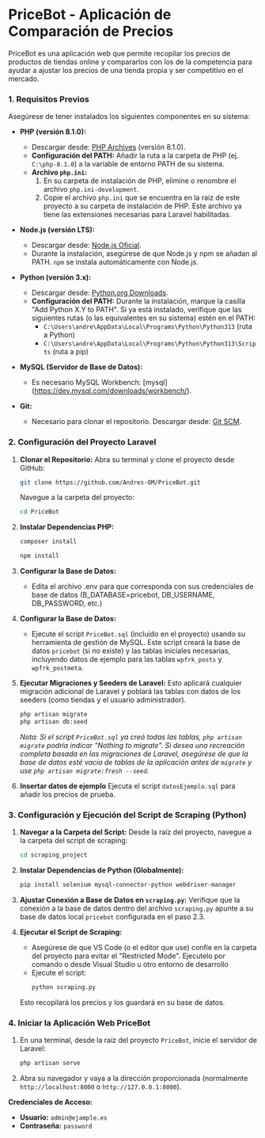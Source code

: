 # PriceBot - Aplicación de Comparación de Precios

PriceBot es una aplicación web que permite recopilar los precios de productos de tiendas online y compararlos con los de la competencia para ayudar a ajustar los precios de una tienda propia y ser competitivo en el mercado.

### 1. Requisitos Previos

Asegúrese de tener instalados los siguientes componentes en su sistema:

*   **PHP (versión 8.1.0):**
    *   Descargar desde: [PHP Archives](https://windows.php.net/downloads/releases/archives/) (versión 8.1.0).
    *   **Configuración del PATH:** Añadir la ruta a la carpeta de PHP (ej. `C:\php-8.1.0`) a la variable de entorno PATH de su sistema.
    *   **Archivo `php.ini`:**
        1.  En su carpeta de instalación de PHP, elimine o renombre el archivo `php.ini-development`.
        2.  Copie el archivo `php.ini` que se encuentra en la raíz de este proyecto a su carpeta de instalación de PHP. Este archivo ya tiene las extensiones necesarias para Laravel habilitadas.

*   **Node.js (versión LTS):**
    *   Descargar desde: [Node.js Oficial](https://nodejs.org/es).
    *   Durante la instalación, asegúrese de que Node.js y npm se añadan al PATH. `npm` se instala automáticamente con Node.js.

*   **Python (versión 3.x):**
    *   Descargar desde: [Python.org Downloads](https://www.python.org/downloads/).
    *   **Configuración del PATH:** Durante la instalación, marque la casilla "Add Python X.Y to PATH". Si ya está instalado, verifique que las siguientes rutas (o las equivalentes en su sistema) estén en el PATH:
        *   `C:\Users\andre\AppData\Local\Programs\Python\Python313` (ruta a Python)
        *   `C:\Users\andre\AppData\Local\Programs\Python\Python313\Scripts` (ruta a pip)

*   **MySQL (Servidor de Base de Datos):**
    *   Es necesario MySQL Workbench: [mysql] (https://dev.mysql.com/downloads/workbench/).

*   **Git:**
    *   Necesario para clonar el repositorio. Descargar desde: [Git SCM](https://git-scm.com/downloads).

### 2. Configuración del Proyecto Laravel

1.  **Clonar el Repositorio:**
    Abra su terminal y clone el proyecto desde GitHub:
    ```bash
    git clone https://github.com/Andres-OM/PriceBot.git
    ```
    Navegue a la carpeta del proyecto:
    ```bash
    cd PriceBot
    ```

2.  **Instalar Dependencias PHP:**
    ```bash
    composer install
    ```
    ```bash
    npm install
    ```

3.  **Configurar la Base de Datos:**

    *   Edita el archivo .env para que corresponda con sus credenciales de base de datos (B_DATABASE=pricebot, DB_USERNAME, DB_PASSWORD, etc.)

4.  **Configurar la Base de Datos:**
    *   Ejecute el script `PriceBot.sql` (incluido en el proyecto) usando su herramienta de gestión de MySQL. Este script creará la base de datos `pricebot` (si no existe) y las tablas iniciales necesarias, incluyendo datos de ejemplo para las tablas `wpfrk_posts` y `wpfrk_postmeta`.

5.  **Ejecutar Migraciones y Seeders de Laravel:**
    Esto aplicará cualquier migración adicional de Laravel y poblará las tablas con datos de los seeders (como tiendas y el usuario administrador).
    ```bash
    php artisan migrate
    php artisan db:seed
    ```
    *Nota: Si el script `PriceBot.sql` ya creó todas las tablas, `php artisan migrate` podría indicar "Nothing to migrate". Si desea una recreación completa basada en las migraciones de Laravel, asegúrese de que la base de datos esté vacía de tablas de la aplicación antes de `migrate` y use `php artisan migrate:fresh --seed`.*

6.  **Insertar datos de ejemplo**
    Ejecuta el script `datosEjemplo.sql` para añadir los precios de prueba.


### 3. Configuración y Ejecución del Script de Scraping (Python)

1.  **Navegar a la Carpeta del Script:**
    Desde la raíz del proyecto, navegue a la carpeta del script de scraping:
    ```bash
    cd scraping_project
    ```

2.  **Instalar Dependencias de Python (Globalmente):**
    ```bash
    pip install selenium mysql-connector-python webdriver-manager
    ```

4.  **Ajustar Conexión a Base de Datos en `scraping.py`:**
    Verifique que la conexión a la base de datos dentro del archivo `scraping.py` apunte a su base de datos local `pricebot` configurada en el paso 2.3.

5.  **Ejecutar el Script de Scraping:**
    *   Asegúrese de que VS Code (o el editor que use) confíe en la carpeta del proyecto para evitar el "Restricted Mode". Ejecutelo por comando o desde Visual Studio u otro entorno de desarrollo
    *   Ejecute el script:
        ```bash
        python scraping.py
        ```
    Esto recopilará los precios y los guardará en su base de datos.

### 4. Iniciar la Aplicación Web PriceBot

1.  En una terminal, desde la raíz del proyecto `PriceBot`, inicie el servidor de Laravel:
    ```bash
    php artisan serve
    ```
3.  Abra su navegador y vaya a la dirección proporcionada (normalmente `http://localhost:8000` o `http://127.0.0.1:8000`).

**Credenciales de Acceso:**

*   **Usuario:** `admin@ejample.es`
*   **Contraseña:** `password`